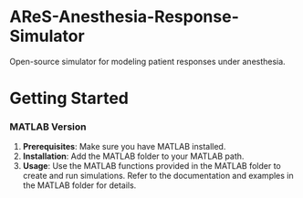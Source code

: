 # AReS-Anesthesia-Response-Simulator
Open-source simulator for modeling patient responses under anesthesia.

# Getting Started
### MATLAB Version

1. **Prerequisites**: Make sure you have MATLAB installed.
2. **Installation**: Add the MATLAB folder to your MATLAB path.
3. **Usage**: Use the MATLAB functions provided in the MATLAB folder to create and run simulations. Refer to the documentation and examples in the MATLAB folder for details.

